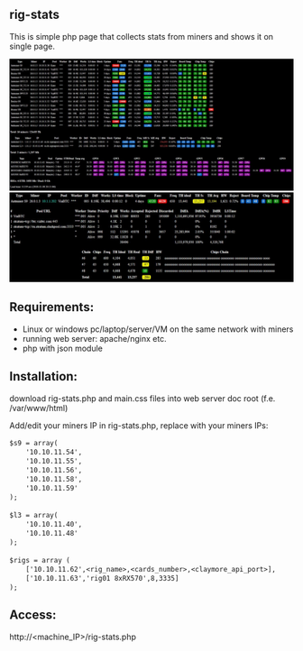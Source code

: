 ## rig-stats
This is simple php page that collects stats from miners and shows it on single page.

![alt text](https://raw.githubusercontent.com/alxkvx/rig-stats/master/rigs.JPG)
![alt text](https://raw.githubusercontent.com/alxkvx/rig-stats/master/rig_extinfo.JPG)
## Requirements:
- Linux or windows pc/laptop/server/VM on the same network with miners
- running web server: apache/nginx etc.
- php with json module

## Installation:
download rig-stats.php and main.css files into web server doc root (f.e. /var/www/html)

Add/edit your miners IP in rig-stats.php, replace with your miners IPs:
```
$s9 = array(
	'10.10.11.54',
	'10.10.11.55',
	'10.10.11.56',
	'10.10.11.58',
	'10.10.11.59'
);

$l3 = array(
	'10.10.11.40',
	'10.10.11.48'
);

$rigs = array (
	['10.10.11.62',<rig_name>,<cards_number>,<claymore_api_port>],
	['10.10.11.63','rig01 8xRX570',8,3335]
);
```
## Access:
http://<machine_IP>/rig-stats.php
